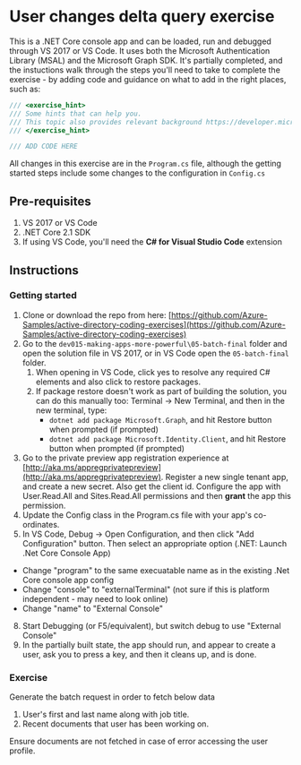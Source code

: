 # User changes delta query exercise

This is a .NET Core console app and can be loaded, run and debugged through VS 2017 or VS Code.  It uses
both the Microsoft Authentication Library (MSAL) and the Microsoft Graph SDK.
It's partially completed, and the instuctions walk through the steps you'll need
to take to complete the exercise - by adding code and guidance on what to add in the right places, such as:

```C#
/// <exercise_hint>
/// Some hints that can help you.
/// This topic also provides relevant background https://developer.microsoft.com/en-us/graph/docs/concepts/delta_query_users
/// </exercise_hint>

/// ADD CODE HERE
```

All changes in this exercise are in the `Program.cs` file, although the getting started steps include some changes to the configuration in `Config.cs`

## Pre-requisites

1. VS 2017 or VS Code
2. .NET Core 2.1 SDK
3. If using VS Code, you'll need the **C# for Visual Studio Code** extension

## Instructions

### Getting started

1. Clone or download the repo from here: [https://github.com/Azure-Samples/active-directory-coding-exercises](https://github.com/Azure-Samples/active-directory-coding-exercises)
2. Go to the `dev015-making-apps-more-powerful\05-batch-final` folder and open the solution file in VS 2017, or in VS Code open the `05-batch-final` folder.
    1. When opening in VS Code, click yes to resolve any required C# elements and also click to restore packages.
    2. If package restore doesn't work as part of building the solution, you can do this manually too: Terminal -> New Terminal, and then in the new terminal, type: 
        * `dotnet add package Microsoft.Graph`, and hit Restore button when prompted (if prompted)
        * `dotnet add package Microsoft.Identity.Client`, and hit Restore button when prompted (if prompted)
1. Go to the private preview app registration experience at [http://aka.ms/appregprivatepreview](http://aka.ms/appregprivatepreview). Register a new single tenant app, and create a new secret.  Also get the client id. Configure the app with User.Read.All and Sites.Read.All permissions and then **grant** the app this permission.
3. Update the Config class in the Program.cs file with your app's co-ordinates.
4. In VS Code, Debug -> Open Configuration, and then click "Add Configuration" button. Then select an appropriate option (.NET: Launch .Net Core Console App)
  * Change "program" to the same execuatable name as in the existing .Net Core console app config
  * Change "console" to "externalTerminal" (not sure if this is platform independent - may need to look online)
  * Change "name" to "External Console"
8. Start Debugging (or F5/equivalent), but switch debug to use "External Console"
9. In the partially built state, the app should run, and appear to create a user, ask you to press a key, and then it cleans up, and is done.

### Exercise

Generate the batch request in order to fetch below data

1. User's first and last name along with job title.
2. Recent documents that user has been working on.

Ensure documents are not fetched in case of error accessing the user profile.